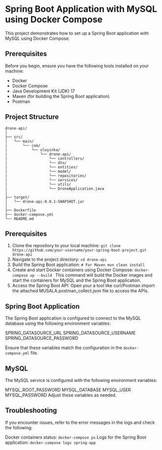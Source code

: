 # Spring Boot Application with MySQL using Docker Compose

This project demonstrates how to set up a Spring Boot application with MySQL using Docker Compose.

## Prerequisites

Before you begin, ensure you have the following tools installed on your machine:

- Docker
- Docker Compose
- Java Development Kit (JDK) 17
- Maven (for building the Spring Boot application)
- Postman

## Project Structure

```plaintext
drone-api/
│
├── src/
│   └── main/
|       └── com/
|           └── oluyinka/
|               └── drone-api/
|                   └── controllers/
|                   └── dto/
|                   └── entities/
|                   └── model/
|                   └── repositories/
|                   └── services/
|                   └── utils/
|                   └── DroneApplication.java
│
├── target/
│   └── drone-api-0.0.1-SNAPSHOT.jar
│
├── Dockerfile
├── docker-compose.yml
└── README.md
```
## Prerequisites

1.  Clone the repository to your local machine:
`git clone https://github.com/your-username/your-spring-boot-project.git drone-api
`
2.  Navigate to the project directory:
`cd drone-api
`
3.  Build the Spring Boot application:
`# For Maven
mvn clean install
`
4.  Create and start Docker containers using Docker Compose:
`docker-compose up --build
`
This command will build the Docker images and start the containers for MySQL and the Spring Boot application.
5.  Access the Spring Boot API:
Open your a tool like curl/Postman import the attached MUSALA.postman_collect.json file  to access the APIs.

## Spring Boot Application
The Spring Boot application is configured to connect to the MySQL database using the following environment variables:

SPRING_DATASOURCE_URL
SPRING_DATASOURCE_USERNAME
SPRING_DATASOURCE_PASSWORD

Ensure that these variables match the configuration in the `docker-compose.yml` file.

## MySQL
The MySQL service is configured with the following environment variables:

MYSQL_ROOT_PASSWORD
MYSQL_DATABASE
MYSQL_USER
MYSQL_PASSWORD
Adjust these variables as needed.

## Troubleshooting
If you encounter issues, refer to the error messages in the logs and check the following:

Docker containers status: `docker-compose ps`
Logs for the Spring Boot application: `docker-compose logs spring-app`